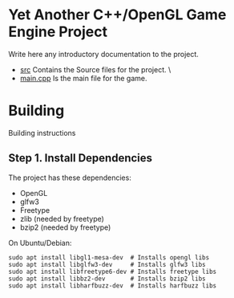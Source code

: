 Yet Another C++/OpenGL Game Engine Project
=====

Write here any introductory documentation to the project.

- [src](src/) Contains the Source files for the project. \
- [main.cpp](src/main.cpp) Is the main file for the game.

# Building
Building instructions

## Step 1. Install Dependencies

The project has these dependencies:
* OpenGL
* glfw3
* Freetype
* zlib (needed by freetype)
* bzip2 (needed by freetype)

On Ubuntu/Debian:
```
sudo apt install libgl1-mesa-dev  # Installs opengl libs
sudo apt install libglfw3-dev     # Installs glfw3 libs
sudo apt install libfreetype6-dev # Installs freetype libs
sudo apt install libbz2-dev       # Installs bzip2 libs
sudo apt install libharfbuzz-dev  # Installs harfbuzz libs
```
